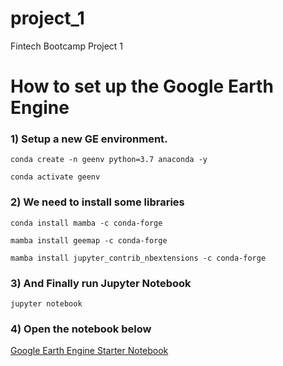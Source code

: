 # project_1
Fintech Bootcamp Project 1

# How to set up the Google Earth Engine

### 1) Setup a new GE environment.

```shell
conda create -n geenv python=3.7 anaconda -y

conda activate geenv

```
### 2) We need to install some libraries

```shell
conda install mamba -c conda-forge

mamba install geemap -c conda-forge

mamba install jupyter_contrib_nbextensions -c conda-forge

```

### 3) And Finally run Jupyter Notebook

```shell
jupyter notebook
```

### 4) Open the notebook below


[Google Earth Engine Starter Notebook](gee_example.ipynb)



